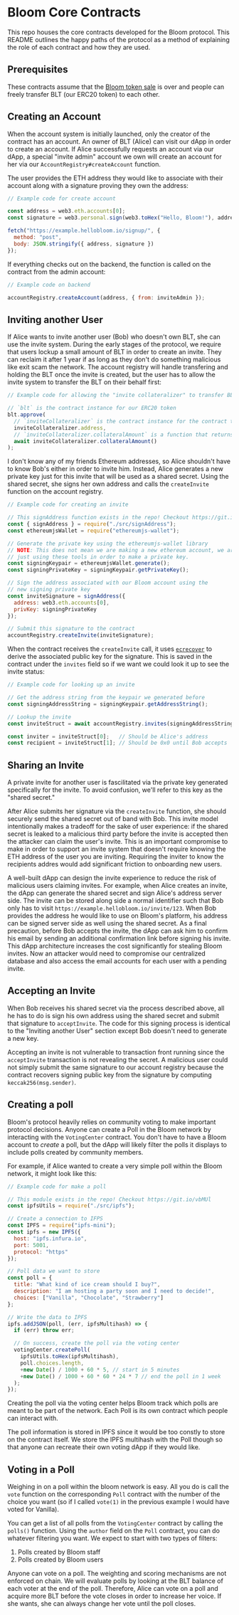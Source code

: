# Bloom Core Contracts

This repo houses the core contracts developed for the Bloom protocol. This README outlines the happy paths of the protocol as a method of explaining the role of each contract and how they are used.

## Prerequisites

These contracts assume that the [Bloom token sale](https://github.com/hellobloom/crowdsale) is over and people can freely transfer BLT (our ERC20 token) to each other.

## Creating an Account

When the account system is initially launched, only the creator of the contract has an account. An owner of BLT (Alice) can visit our dApp in order to create an account. If Alice successfully requests an account via our dApp, a special "invite admin" account we own will create an account for her via our `AccountRegistry#createAccount` function.

The user provides the ETH address they would like to associate with their account along with a signature proving they own the address:

```js
// Example code for create account

const address = web3.eth.accounts[0];
const signature = web3.personal.sign(web3.toHex("Hello, Bloom!"), address);

fetch("https://example.hellobloom.io/signup/", {
  method: "post",
  body: JSON.stringify({ address, signature })
});
```

If everything checks out on the backend, the function is called on the contract from the admin account:

```js
// Example code on backend

accountRegistry.createAccount(address, { from: inviteAdmin });
```

## Inviting another User

If Alice wants to invite another user (Bob) who doesn't own BLT, she can use the invite system. During the early stages of the protocol, we require that users lockup a small amount of BLT in order to create an invite. They can reclaim it after 1 year if as long as they don't do something malicious like exit scam the network. The account registry will handle transfering and holding the BLT once the invite is created, but the user has to allow the invite system to transfer the BLT on their behalf first:

```js
// Example code for allowing the "invite collateralizer" to transfer BLT for the user

// `blt` is the contract instance for our ERC20 token
blt.approve(
  // `inviteCollateralizer` is the contract instance for the contract that handles token lockup and release
  inviteCollateralizer.address,
  // `inviteCollateralizer.collateralAmount` is a function that returns how much BLT is required to make an invite right now
  await inviteCollateralizer.collateralAmount()
);
```

I don't know any of my friends Ethereum addresses, so Alice shouldn't have to know Bob's either in order to invite him. Instead, Alice generates a new private key just for this invite that will be used as a shared secret. Using the shared secret, she signs her own address and calls the `createInvite` function on the account registry.

```js
// Example code for creating an invite

// This signAddress function exists in the repo! Checkout https://git.io/vb1hc
const { signAddress } = require("./src/signAddress");
const ethereumjsWallet = require("ethereumjs-wallet");

// Generate the private key using the ethereumjs-wallet library
// NOTE: This does not mean we are making a new ethereum account, we are
// just using these tools in order to make a private key.
const signingKeypair = ethereumjsWallet.generate();
const signingPrivateKey = signingKeypair.getPrivateKey();

// Sign the address associated with our Bloom account using the
// new signing private key
const inviteSignature = signAddress({
  address: web3.eth.accounts[0],
  privKey: signingPrivateKey
});

// Submit this signature to the contract
accountRegistry.createInvite(inviteSignature);
```

When the contract receives the `createInvite` call, it uses [`ecrecover`](https://git.io/vb1h4) to derive the associated public key for the signature. This is saved in the contract under the `invites` field so if we want we could look it up to see the invite status:

```js
// Example code for looking up an invite

// Get the address string from the keypair we generated before
const signingAddressString = signingKeypair.getAddressString();

// Lookup the invite
const inviteStruct = await accountRegistry.invites(signingAddressString);

const inviter = inviteStruct[0];   // Should be Alice's address
const recipient = inviteStruct[1]; // Should be 0x0 until Bob accepts
```

## Sharing an Invite

A private invite for another user is fascilitated via the private key generated specifically for the invite. To avoid confusion, we'll refer to this key as the "shared secret."

After Alice submits her signature via the `createInvite` function, she should securely send the shared secret out of band with Bob. This invite model intentionally makes a tradeoff for the sake of user experience: if the shared secret is leaked to a malicious third party before the invite is accepted then the attacker can claim the user's invite. This is an important compromise to make in order to support an invite system that doesn't require knowing the ETH address of the user you are inviting. Requiring the inviter to know the recipients addres would add significant friction to onboarding new users.

A well-built dApp can design the invite experience to reduce the risk of malicious users claiming invites. For example, when Alice creates an invite, the dApp can generate the shared secret and sign Alice's address server side. The invite can be stored along side a normal identifier such that Bob only has to visit `https://example.hellobloom.io/invite/123`. When Bob provides the address he would like to use on Bloom's platform, his address can be signed server side as well using the shared secret. As a final precaution, before Bob accepts the invite, the dApp can ask him to confirm his email by sending an additional confirmation link before signing his invite. This dApp architecture increases the cost significantly for stealing Bloom invites. Now an attacker would need to compromise our centralized database and also access the email accounts for each user with a pending invite.

## Accepting an Invite

When Bob receives his shared secret via the process described above, all he has to do is sign his own address using the shared secret and submit that signature to `acceptInvite`. The code for this signing process is identical to the "Inviting another User" section except Bob doesn't need to generate a new key.

Accepting an invite is not vulnerable to transaction front running since the `acceptInvite` transaction is not revealing the secret. A malicious user could not simply submit the same signature to our account registry because the contract recovers signing public key from the signature by computing `keccak256(msg.sender)`.

## Creating a poll

Bloom's protocol heavily relies on community voting to make important protocol decisions. Anyone can create a Poll in the Bloom network by interacting with the `VotingCenter` contract. You don't have to have a Bloom account to *create* a poll, but the dApp will likely filter the polls it displays to include polls created by community members.

For example, if Alice wanted to create a very simple poll within the Bloom network, it might look like this:

```js
// Example code for make a poll

// This module exists in the repo! Checkout https://git.io/vbMUl
const ipfsUtils = require("./src/ipfs");

// Create a connection to IFPS
const IPFS = require("ipfs-mini");
const ipfs = new IPFS({
  host: "ipfs.infura.io",
  port: 5001,
  protocol: "https"
});

// Poll data we want to store
const poll = {
  title: "What kind of ice cream should I buy?",
  description: "I am hosting a party soon and I need to decide!",
  choices: ["Vanilla", "Chocolate", "Strawberry"]
};

// Write the data to IPFS
ipfs.addJSON(poll, (err, ipfsMultihash) => {
  if (err) throw err;

  // On success, create the poll via the voting center
  votingCenter.createPoll(
    ipfsUtils.toHex(ipfsMultihash),
    poll.choices.length,
    +new Date() / 1000 + 60 * 5, // start in 5 minutes
    +new Date() / 1000 + 60 * 60 * 24 * 7 // end the poll in 1 week
  );
});
```

Creating the poll via the voting center helps Bloom track which polls are meant to be part of the network. Each Poll is its own contract which people can interact with.

The poll information is stored in IPFS since it would be too constly to store on the contract itself. We store the IPFS multihash with the Poll though so that anyone can recreate their own voting dApp if they would like.

## Voting in a Poll

Weighing in on a poll within the bloom network is easy. All you do is call the `vote` function on the corresponding `Poll` contract with the number of the choice you want (so if I called `vote(1)` in the previous example I would have voted for Vanilla).

You can get a list of all polls from the `VotingCenter` contract by calling the `polls()` function. Using the `author` field on the `Poll` contract, you can do whatever filtering you want. We expect to start with two types of filters:

1. Polls created by Bloom staff
2. Polls created by Bloom users

Anyone can vote on a poll. The weighting and scoring mechanisms are not enforced on chain. We will evaluate polls by looking at the BLT balance of each voter at the end of the poll. Therefore, Alice can vote on a poll and acquire more BLT before the vote closes in order to increase her voice. If she wants, she can always change her vote until the poll closes.

